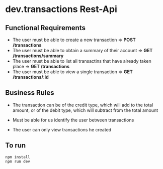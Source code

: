 # dev.transactions Rest-Api

## Functional Requirements

- The user must be able to create a new transaction => **POST /transactions**
- The user must be able to obtain a summary of their account =>  **GET /transactions/summary**
- The user must be able to list all transactins that have already taken place =>  **GET /transactions**
- The user must be able to view a single transaction => **GET /transactions/:id**

## Business Rules

- The transaction can be of the credit type, which will add to the total amount, or of the debit type, which will subtract from the total amount

- Must be able for us identify the user between transactions

- The user can only view transactions he created

## To run

``` 
npm install
npm run dev
```
